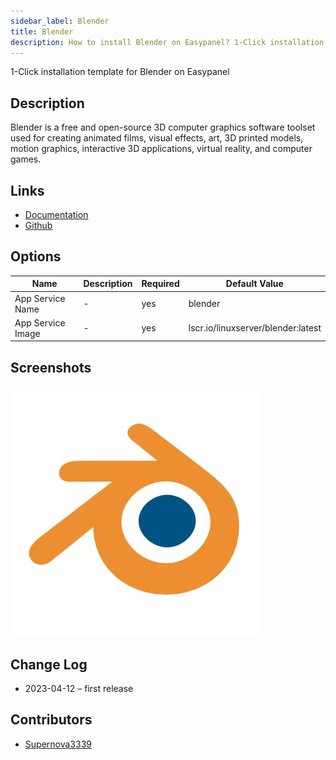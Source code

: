 ```yaml
---
sidebar_label: Blender
title: Blender
description: How to install Blender on Easypanel? 1-Click installation template for Blender on Easypanel
---
```


<!-- generated -->

1-Click installation template for Blender on Easypanel

## Description

Blender is a free and open-source 3D computer graphics software toolset used for creating animated films, visual effects, art, 3D printed models, motion graphics, interactive 3D applications, virtual reality, and computer games.

## Links

- [Documentation](https://docs.linuxserver.io/images/docker-blender)
- [Github](https://github.com/linuxserver/docker-blender)

## Options

Name | Description | Required | Default Value
-|-|-|-
App Service Name | - | yes | blender
App Service Image | - | yes | lscr.io/linuxserver/blender:latest

## Screenshots

![Blender Screenshot](./assets/screenshot.png)

## Change Log

- 2023-04-12 – first release

## Contributors

- [Supernova3339](https://github.com/Supernova3339)
